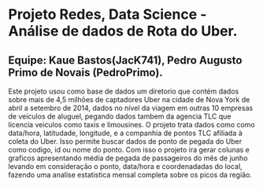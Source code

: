 # Projeto Redes, Data Science - Análise de dados de Rota do Uber.
## Equipe: Kaue Bastos(JacK741), Pedro Augusto Primo de Novais (PedroPrimo).
  Este projeto usou como base de dados um diretorio que contém dados sobre mais de 4,5 milhões de captadores Uber na cidade de Nova York de abril a setembro de 2014,
dados no nível da viagem em outras 10 empresas de veículos de aluguel, pegando dados tambem da agencia TLC que licencia veiculos como taxis e limousines.
  O projeto trata dados como como data/hora, latitudade, longitude, e a companhia de pontos TLC afiliada à coleta do Uber. Isso permite buscar dados de ponto de pegada do Uber como codigo, id ou nome do ponto. 
  Com isso o projeto ira gerar colunas e graficos apresentando média de pegada de passageiros do mês de junho levando em consideração o ponto, data/hora e coordenadadas 
do local, fazendo uma analise estatistica mensal completa sobre os picos da região.


